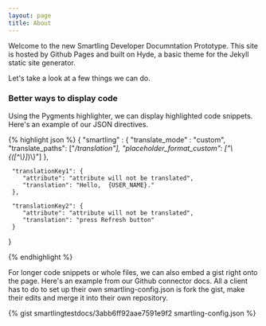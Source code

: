 ```yaml
---
layout: page
title: About
---
```




Welcome to the new Smartling Developer Documntation Prototype. This site is hosted by Github Pages and built on Hyde, a basic theme for the Jekyll static site generator.

Let's take a look at a few things we can do.

### Better ways to display code

Using the Pygments highlighter, we can display highlighted code snippets. Here's an example of our JSON directives.

{% highlight json %}
{
     "smartling" : {
        "translate_mode" : "custom",
        "translate_paths": ["*/translation"],
        "placeholder_format_custom": ["\\{([^\\}]*)\\}"]
     },
        
     "translationKey1": {
        "attribute": "attribute will not be translated",
        "translation": "Hello,  {USER_NAME}."
     },
   
     "translationKey2": {
        "attribute": "attribute will not be translated",
        "translation": "press Refresh button"
     }
}

{% endhighlight %}


For longer code snippets or whole files, we can also embed a gist right onto the page. Here's an example from our Github connector docs. All a client has to do to set up their own smartling-config.json is fork the gist, make their edits and merge it into their own repository.

{% gist smartlingtestdocs/3abb6ff92aae7591e9f2 smartling-config.json %}


